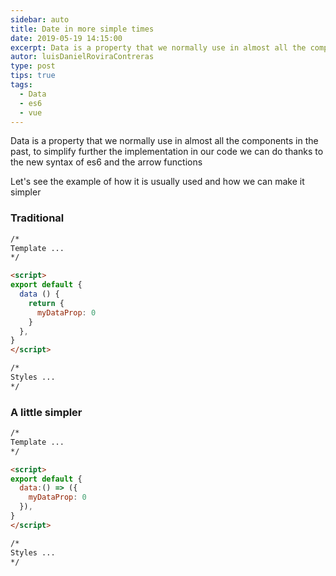 ```yaml
---
sidebar: auto
title: Date in more simple times
date: 2019-05-19 14:15:00
excerpt: Data is a property that we normally use in almost all the components in the past, to simplify further the implementation in our code we can do thanks to the new syntax of es6 and the arrow functions.
autor: luisDanielRoviraContreras
type: post
tips: true
tags:
  - Data
  - es6
  - vue
---
```


Data is a property that we normally use in almost all the components in the past, to simplify further the implementation in our code we can do thanks to the new syntax of es6 and the arrow functions

Let's see the example of how it is usually used and how we can make it simpler

### Traditional

```html
/*
Template ...
*/

<script>
export default {
  data () {
    return {
      myDataProp: 0
    }
  },
}
</script>

/*
Styles ...
*/
```

### A little simpler

```html
/*
Template ...
*/

<script>
export default {
  data:() => ({
    myDataProp: 0
  }),
}
</script>

/*
Styles ...
*/
```
